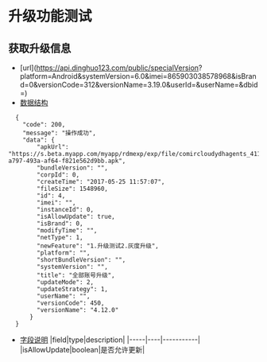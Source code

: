 # 升级功能测试
## 获取升级信息
* [url](https://api.dinghuo123.com/public/specialVersion?        platform=Android&systemVersion=6.0&imei=865903038578968&isBrand=0&versionCode=312&versionName=3.19.0&userId=&userName=&dbid=)
* [数据结构](#数据结构)
```
  {
    "code": 200,
    "message": "操作成功",
    "data": {
        "apkUrl": "https://s.beta.myapp.com/myapp/rdmexp/exp/file/comircloudydhagents_4111_4f702a8d-a797-493a-af64-f821e562d9bb.apk",
        "bundleVersion": "",
        "corpId": 0,
        "createTime": "2017-05-25 11:57:07",
        "fileSize": 1548960,
        "id": 4,
        "imei": "",
        "instanceId": 0,
        "isAllowUpdate": true,
        "isBrand": 0,
        "modifyTime": "",
        "netType": 1,
        "newFeature": "1.升级测试2.灰度升级",
        "platform": "",
        "shortBundleVersion": "",
        "systemVersion": "",
        "title": "全部账号升级",
        "updateMode": 2,
        "updateStrategy": 1,
        "userName": "",
        "versionCode": 450,
        "versionName": "4.12.0"
      }
  }
```
* [字段说明](#字段说明)
|field|type|description|
|-----|----|-----------|
|isAllowUpdate|boolean|是否允许更新|
